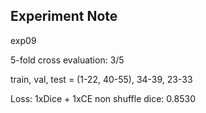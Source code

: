 ## Experiment Note
exp09

5-fold cross evaluation: 3/5

train, val, test = (1-22, 40-55), 34-39, 23-33

Loss: 1xDice + 1xCE
non shuffle
dice: 0.8530
